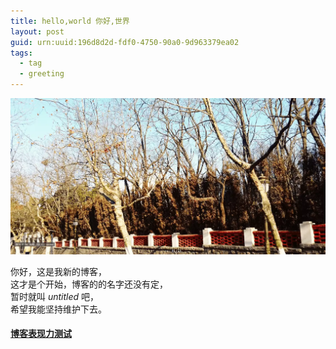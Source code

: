 ```yaml
---
title: hello,world 你好,世界
layout: post
guid: urn:uuid:196d8d2d-fdf0-4750-90a0-9d963379ea02
tags:
  - tag
  - greeting
---
```

![post](/media/files/qingdao.webp)


你好，这是我新的博客，
<br>
这才是个开始，博客的的名字还没有定，
<br>
暂时就叫 *untitled* 吧，
<br>
希望我能坚持维护下去。
#### [博客表现力测试](tags.html#test)
